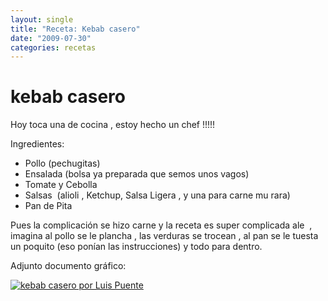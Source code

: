 ```yaml
---
layout: single
title: "Receta: Kebab casero"
date: "2009-07-30"
categories: recetas
---
```


# kebab casero

Hoy toca una de cocina , estoy hecho un chef !!!!!

Ingredientes:

- Pollo (pechugitas)
- Ensalada (bolsa ya preparada que semos unos vagos)
- Tomate y Cebolla
- Salsas  (alioli , Ketchup, Salsa Ligera , y una para carne mu rara)
- Pan de Pita

Pues la complicación se hizo carne y la receta es super complicada ale  , imagina al pollo se le plancha , las verduras se trocean , al pan se le tuesta un poquito (eso ponían las instrucciones) y todo para dentro.

Adjunto documento gráfico:

[![kebab casero por Luis Puente](images/3771614440_0fecc1ebb0_z.jpg)](https://www.flickr.com/photos/12949201@N08/3771614440/ "kebab casero por Luis Puente")
